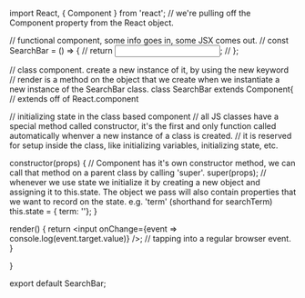import React, { Component } from 'react';
  // we're pulling off the Component property from the React object.

// functional component, some info goes in, some JSX comes out.
    // const SearchBar = () => {
    //   return <input />;
    // };

// class component. create a new instance of it, by using the new keyword
// render is a method on the object that we create when we instantiate a new instance of the SearchBar class.
class SearchBar extends Component{ // extends off of React.component
  
  // initializing state in the class based component
  // all JS classes have a special method called constructor, it's the first and only function called automatically whenver a new instance of a class is created. 
  // it is reserved for setup inside the class, like initializing variables, initializing state, etc.
  
  constructor(props) {
    // Component has it's own constructor method, we can call that method on a parent class by calling 'super'.
    super(props);
    // whenever we use state we initialize it by creating a new object and assigning it to this.state. The object we pass will also contain properties that we want to record on the state. e.g. 'term' (shorthand for searchTerm)
    this.state = { term: ''};
  }
  
  render() { 
    return <input onChange={event => console.log(event.target.value)} />; // tapping into a regular browser event.
  }
  
}

export default SearchBar;